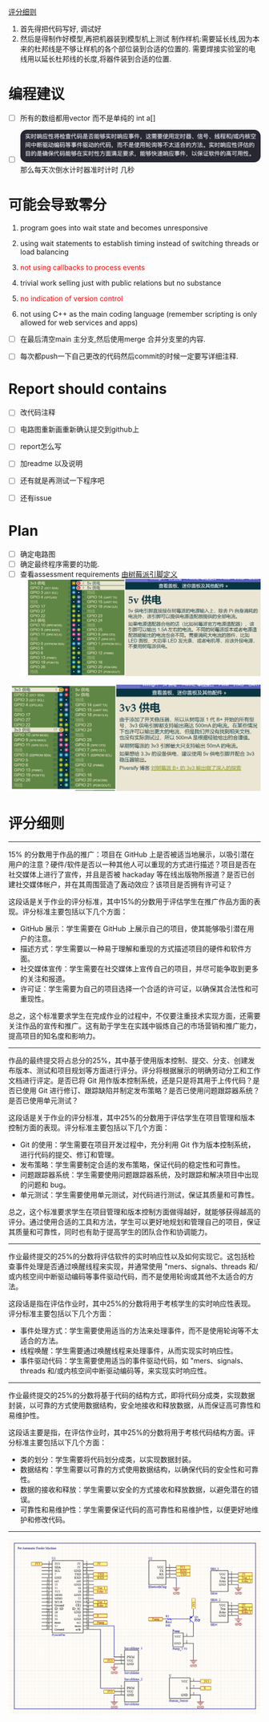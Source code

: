 [评分细则](assets/Continuous_Assessment_Work_Realtime_v16.pdf)
1. 首先得把代码写好, 调试好
2. 然后是得制作好模型,再把机器装到模型机上测试
	制作样机:需要延长线,因为本来的杜邦线是不够让样机的各个部位装到合适的位置的. 需要焊接实验室的电线用以延长杜邦线的长度,将器件装到合适的位置.

# 编程建议
- [ ] 所有的数组都用vector 而不是单纯的 int a[]
- [ ] ![](assets/Pasted%20image%2020230403102905.png)
那么每天次倒水计时器准时计时 几秒



# 可能会导致零分
1. program goes into wait state and becomes unresponsive

2. using wait statements to establish timing instead of switching threads or load balancing

3. <font color="#ff0000">not using callbacks to process events</font>

4. trivial work selling just with public relations but no substance

5. <font color="#ff0000">no indication of version control</font>

6. not using C++ as the main coding language (remember scripting is only allowed for web services and apps)

- [ ] 在最后清空main 主分支,然后使用merge 合并分支里的内容.
- [ ] 每次都push一下自己更改的代码然后commit的时候一定要写详细注释.


# Report should contains
- [ ] 改代码注释
- [ ] 电路图重新画重新确认提交到github上
- [ ] report怎么写
- [ ] 加readme 以及说明
- [ ] 还有就是再测试一下程序吧
- [ ] 还有issue


# Plan
- [ ] 确定电路图
- [ ] 确定最终程序需要的功能.
- [ ] 查看assessment requirements
[由树莓派引脚定义](https://pinout.vvzero.com/pinout/3v3)
![](assets/截图_20230412103629.png)

![](assets/截图_20230412103912.png)

# 评分细则
---

15% 的分数用于作品的推广：项目在 GitHub 上是否被适当地展示，以吸引潜在用户的注意？硬件/软件是否以一种其他人可以重现的方式进行描述？项目是否在社交媒体上进行了宣传，并且是否被 hackaday 等在线出版物所报道？是否已创建社交媒体帐户，并在其周围营造了轰动效应？该项目是否拥有许可证？

这段话是关于作业的评分标准，其中15%的分数用于评估学生在推广作品方面的表现。评分标准主要包括以下几个方面：

-   GitHub 展示：学生需要在 GitHub 上展示自己的项目，使其能够吸引潜在用户的注意。
-   描述方式：学生需要以一种易于理解和重现的方式描述项目的硬件和软件方面。
-   社交媒体宣传：学生需要在社交媒体上宣传自己的项目，并尽可能争取到更多的关注和报道。
-   许可证：学生需要为自己的项目选择一个合适的许可证，以确保其合法性和可重现性。

总之，这个标准要求学生在完成作业的过程中，不仅要注重技术实现方面，还需要关注作品的宣传和推广。这有助于学生在实践中锻炼自己的市场营销和推广能力，提高项目的知名度和影响力。

---
作品的最终提交将占总分的25%，其中基于使用版本控制、提交、分支、创建发布版本、测试和项目规划等方面进行评分。评分将根据展示的明确劳动分工和工作文档进行评定。是否已将 Git 用作版本控制系统，还是只是将其用于上传代码？是否已使用 Git 进行修订、跟踪缺陷并制定发布策略？是否已使用问题跟踪器系统？是否已使用单元测试？

这段话是关于作业的评分标准，其中25%的分数用于评估学生在项目管理和版本控制方面的表现。评分标准主要包括以下几个方面：

-   Git 的使用：学生需要在项目开发过程中，充分利用 Git 作为版本控制系统，进行代码的提交、修订和管理。
-   发布策略：学生需要制定合适的发布策略，保证代码的稳定性和可靠性。
-   问题跟踪器系统：学生需要使用问题跟踪器系统，及时跟踪和解决项目中出现的问题和 bug。
-   单元测试：学生需要使用单元测试，对代码进行测试，保证其质量和可靠性。

总之，这个标准要求学生在项目管理和版本控制方面做得越好，就能够获得越高的评分。通过使用合适的工具和方法，学生可以更好地规划和管理自己的项目，保证其质量和可靠性，同时也有助于提高学生的团队合作和协调能力。

---

作业最终提交的25%的分数将评估软件的实时响应性以及如何实现它。这包括检查事件处理是否通过唤醒线程来实现，并通常使用 "mers、signals、threads 和/或内核空间中断驱动编码等事件驱动代码，而不是使用轮询或其他不太适合的方法。

这段话是指在评估作业时，其中25%的分数将用于考核学生的实时响应性表现。评分标准主要包括以下几个方面：

-   事件处理方式：学生需要使用适当的方法来处理事件，而不是使用轮询等不太适合的方法。
-   线程唤醒：学生需要通过唤醒线程来处理事件，从而实现实时响应性。
-   事件驱动代码：学生需要使用适当的事件驱动代码，如 "mers、signals、threads 和/或内核空间中断驱动编码等，来实现实时响应性。

---

作业最终提交的25%的分数将基于代码的结构方式，即将代码分成类，实现数据封装，以可靠的方式使用数据结构，安全地接收和释放数据，从而保证高可靠性和易维护性。

这段话主要是指，在评估作业时，其中25%的分数将用于考核代码结构方面。评分标准主要包括以下几个方面：

-   类的划分：学生需要将代码划分成类，以实现数据封装。
-   数据结构：学生需要以可靠的方式使用数据结构，以确保代码的安全性和可靠性。
-   数据的接收和释放：学生需要以安全的方式接收和释放数据，以避免潜在的错误。
-   可靠性和易维护性：学生需要保证代码的高可靠性和易维护性，以便更好地维护和修改代码。

---
![](assets/Pasted%20image%2020230412113040.png)